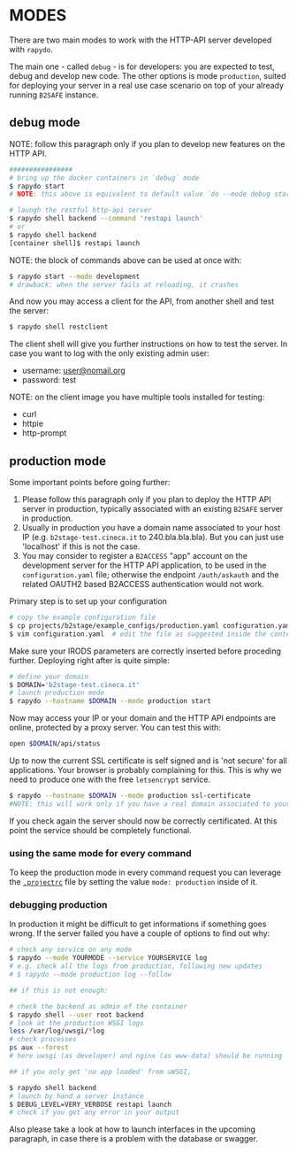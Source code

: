 
# MODES

There are two main modes to work with the HTTP-API server developed with `rapydo`. 

The main one - called `debug` - is for developers: you are expected to test, debug and develop new code. The other options is mode `production`, suited for deploying your server in a real use case scenario on top of your already running `B2SAFE` instance.

## debug mode

NOTE: follow this paragraph only if you plan to develop new features on the HTTP API.

```bash
################
# bring up the docker containers in `debug` mode
$ rapydo start
# NOTE: this above is equivalent to default value `do --mode debug start`

# laungh the restful http-api server 
$ rapydo shell backend --command 'restapi launch'
# or
$ rapydo shell backend 
[container shell]$ restapi launch
```

NOTE: the block of commands above can be used at once with:

```bash
$ rapydo start --mode development
# drawback: when the server fails at reloading, it crashes
```


And now you may access a client for the API, from another shell and test the server:

```bash
$ rapydo shell restclient
```

The client shell will give you further instructions on how to test the server. In case you want to log with the only existing admin user:

- username: user@nomail.org
- password: test

NOTE: on the client image you have multiple tools installed for testing:
- curl
- httpie
- http-prompt


## production mode

Some important points before going further:

1. Please follow this paragraph only if you plan to deploy the HTTP API server in production, typically associated with an existing `B2SAFE` server in production.
2. Usually in production you have a domain name associated to your host IP (e.g. `b2stage-test.cineca.it` to 240.bla.bla.bla). But you can just use 'localhost' if this is not the case.
3. You may consider to register a `B2ACCESS` "app" account on the development server for the HTTP API application, to be used in the `configuration.yaml` file; otherwise the endpoint `/auth/askauth` and the related OAUTH2 based B2ACCESS authentication would not work.  

Primary step is to set up your configuration

```bash
# copy the example configuration file
$ cp projects/b2stage/example_configs/production.yaml configuration.yaml
$ vim configuration.yaml  # edit the file as suggested inside the content
```

Make sure your IRODS parameters are correctly inserted before proceding further. Deploying right after is quite simple:

```bash
# define your domain
$ DOMAIN='b2stage-test.cineca.it'
# launch production mode
$ rapydo --hostname $DOMAIN --mode production start
```

Now may access your IP or your domain and the HTTP API endpoints are online, protected by a proxy server. You can test this with:

```bash
open $DOMAIN/api/status
```

Up to now the current SSL certificate is self signed and is 'not secure' for all applications. Your browser is probably complaining for this. This is why we need to produce one with the free `letsencrypt` service.

```bash
$ rapydo --hostname $DOMAIN --mode production ssl-certificate
#NOTE: this will work only if you have a real domain associated to your IP
```

If you check again the server should now be correctly certificated. At this point the service should be completely functional.

### using the same mode for every command

To keep the production mode in every command request you can leverage the [`.projectrc`](.projectrc) file by setting the value `mode: production` inside of it.

### debugging production

In production it might be difficult to get informations if something goes wrong. If the server failed you have a couple of options to find out why:

```bash
# check any service on any mode
$ rapydo --mode YOURMODE --service YOURSERVICE log
# e.g. check all the logs from production, following new updates
# $ rapydo --mode production log --follow

## if this is not enough:

# check the backend as admin of the container
$ rapydo shell --user root backend
# look at the production WSGI logs
less /var/log/uwsgi/*log
# check processes
ps aux --forest
# here uwsgi (as developer) and nginx (as www-data) should be running 

## if you only get 'no app loaded' from uWSGI, 

$ rapydo shell backend
# launch by hand a server instance
$ DEBUG_LEVEL=VERY_VERBOSE restapi launch
# check if you get any error in your output

```

Also please take a look at how to launch interfaces in the upcoming paragraph, in case there is a problem with the database or swagger.

